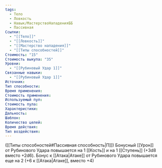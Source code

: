 ```yaml
---
tags:
  - Тело
  - Ловкость
  - Навык/МастерствоНападенияББ
  - Пассивная
Ссылки:
  - "[[Тело]]"
  - "[[Ловкость]]"
  - "[[Мастерство нападения]]"
  - "[[Типы способностей]]"
Стоимость: "15"
Стоимость выкупа: "35"
Уровни:
  - "[[Рубиновый Удар 1]]"
Связанные навыки:
  - "[[Рубиновый Удар 1]]"
Источник:
Тип способности:
Время применения:
Стоимость применения:
Используемый пул:
Стоимость пула:
Характеристики:
Дальность:
Шаблон:
Количество целей:
Время действия:
Тип воздействия:
---
```

([[Типы способностей#Пассивная способность|П]]) Бонусный [[Урон]] от Рубинового Удара повышается на 1 [[Кость]] и на 1 [[Ступень]] (+3d8 вместо +2d6).
Бонус к [[Атака|Атаке]] от Рубинового Удара повышается еще на 2 (+6 к [[Атака|Атаке]], вместо +4)